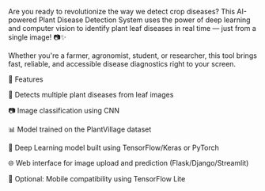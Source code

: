 Are you ready to revolutionize the way we detect crop diseases? This AI-powered Plant Disease Detection System uses the power of deep learning and computer vision to identify plant leaf diseases in real time — just from a single image! 📷✨

Whether you're a farmer, agronomist, student, or researcher, this tool brings fast, reliable, and accessible disease diagnostics right to your screen.

🚀 Features

🌱 Detects multiple plant diseases from leaf images

📷 Image classification using CNN

📊 Model trained on the PlantVillage dataset

🧠 Deep Learning model built using TensorFlow/Keras or PyTorch

🌐 Web interface for image upload and prediction (Flask/Django/Streamlit)

📱 Optional: Mobile compatibility using TensorFlow Lite

